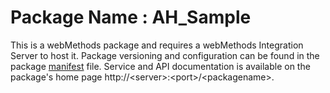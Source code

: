 # Package Name : AH_Sample
This is a webMethods package and requires a webMethods Integration Server to host it. Package versioning and configuration can be found in the package [manifest](./AH_Sample/manifest.v3) file. Service and API documentation is available on the package's home page http://&lt;server&gt;:&lt;port&gt;/&lt;packagename>.